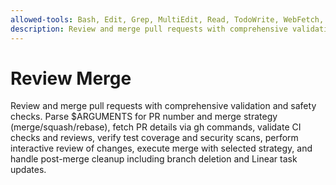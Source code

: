 ```yaml
---
allowed-tools: Bash, Edit, Grep, MultiEdit, Read, TodoWrite, WebFetch, Write
description: Review and merge pull requests with comprehensive validation and safety checks
---
```


# Review Merge

Review and merge pull requests with comprehensive validation and safety checks. Parse $ARGUMENTS for PR number and merge strategy (merge/squash/rebase), fetch PR details via gh commands, validate CI checks and reviews, verify test coverage and security scans, perform interactive review of changes, execute merge with selected strategy, and handle post-merge cleanup including branch deletion and Linear task updates.
